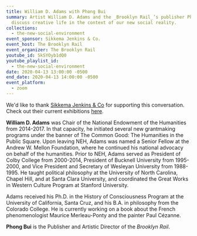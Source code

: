 ```yaml
---
title: William D. Adams with Phong Bui
summary: Artist William D. Adams and the _Brooklyn Rail_’s publisher Phong Bui
  discuss creative life in the context of our new social reality.
collections:
  - the-new-social-environment
event_sponsor: Sikkema Jenkins & Co.
event_host: The Brooklyn Rail
event_organizer: The Brooklyn Rail
youtube_id: SkSYOyb1dQ0
youtube_playlist_id:
  - the-new-social-environment
date: 2020-04-13 13:00:00 -0500
end_date: 2020-04-13 14:00:00 -0500
event_platform:
  - zoom
---
```

We'd like to thank  [Sikkema Jenkins & Co](https://www.sikkemajenkinsco.com/)  for supporting this conversation. Check out their current exhibitions [here](https://www.sikkemajenkinsco.com/current-exhibitions).

**William D. Adams** was Chair of the National Endowment of the Humanities from 2014-2017. In that capacity, he initiated several new grantmaking programs under the banner of The Common Good: The Humanities in the Public Square. Upon leaving NEH, Adams was named a Senior Fellow at the Andrew W. Mellon Foundation, where he continued his national advocacy on behalf of the humanities. Prior to NEH, Adams served as President of Colby College from 2000-2014, President of Bucknell University from 1995-2000, and Vice President and Secretary of Wesleyan University from 1988-1995. He taught political philosophy at the University of North Carolina, Chapel Hill, and at Santa Clara University, and coordinated the Great Works in Western Culture Program at Stanford University.

Adams received his Ph.D. in the History of Consciousness Program at the University of California, Santa Cruz, and his B.A. in philosophy from the Colorado College. He is currently working on a book about the French phenomenologist Maurice Merleau-Ponty and the painter Paul Cézanne.

**Phong Bui** is the Publisher and Artistic Director of the *Brooklyn Rail*.
